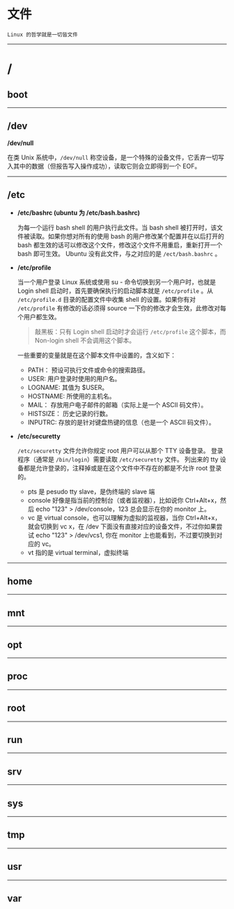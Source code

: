 # 文件
`Linux 的哲学就是一切皆文件`

---

# /
## boot

---

## /dev
**/dev/null**

在类 Unix 系统中，`/dev/null` 称空设备，是一个特殊的设备文件，它丢弃一切写入其中的数据（但报告写入操作成功），读取它则会立即得到一个 EOF。

---

## /etc

- **/etc/bashrc (ubuntu 为 /etc/bash.bashrc)**

    为每一个运行 bash shell 的用户执行此文件。当 bash shell 被打开时，该文件被读取。如果你想对所有的使用 bash 的用户修改某个配置并在以后打开的 bash 都生效的话可以修改这个文件，修改这个文件不用重启，重新打开一个 bash 即可生效。
    Ubuntu 没有此文件，与之对应的是 `/ect/bash.bashrc` 。

- **/etc/profile**

    当一个用户登录 Linux 系统或使用 su - 命令切换到另一个用户时，也就是 Login shell 启动时，首先要确保执行的启动脚本就是 `/etc/profile` 。从 `/etc/profile.d` 目录的配置文件中收集 shell 的设置。如果你有对 `/etc/profile` 有修改的话必须得 source 一下你的修改才会生效，此修改对每个用户都生效。

    > 敲黑板：只有 Login shell 启动时才会运行 `/etc/profile` 这个脚本，而 Non-login shell 不会调用这个脚本。

    一些重要的变量就是在这个脚本文件中设置的，含义如下：
    - PATH： 预设可执行文件或命令的搜索路径。
    - USER: 用户登录时使用的用户名。
    - LOGNAME: 其值为 $USER。
    - HOSTNAME: 所使用的主机名。
    - MAIL： 存放用户电子邮件的邮箱（实际上是一个 ASCII 码文件）。
    - HISTSIZE： 历史记录的行数。
    - INPUTRC: 存放的是针对键盘热键的信息（也是一个 ASCII 码文件）。

- **/etc/securetty**

    `/etc/securetty` 文件允许你规定 root 用户可以从那个 TTY 设备登录。
    登录程序（通常是 `/bin/login`）需要读取 `/etc/securetty` 文件。
    列出来的 tty 设备都是允许登录的，注释掉或是在这个文件中不存在的都是不允许 root 登录的。

    - pts 是 pesudo tty slave，是伪终端的 slave 端
    - console 好像是指当前的控制台（或者监视器），比如说你 Ctrl+Alt+x，然后 echo "123" > /dev/console，123 总会显示在你的 monitor 上。
    - vc 是 virtual console，也可以理解为虚拟的监视器，当你 Ctrl+Alt+x，就会切换到 vc x，在 /dev 下面没有直接对应的设备文件，不过你如果尝试 echo "123" > /dev/vcs1, 你在 monitor 上也能看到，不过要切换到对应的 vc。
    - vt 指的是 virtual terminal，虚拟终端

---

## home

---

## mnt

---

## opt

---

## proc

---

## root

---

## run

---

## srv

---

## sys

---

## tmp

---

## usr

---

## var




